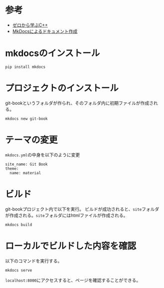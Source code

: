 # 参考

- [ゼロから学ぶC++](https://github.com/rinatz/cpp-book)
- [MkDocsによるドキュメント作成](https://zenn.dev/mebiusbox/articles/81d977a72cee01)

# mkdocsのインストール
```
pip install mkdocs
```
# プロジェクトのインストール
git-bookというフォルダが作られ、そのフォルダ内に初期ファイルが作成される。

```
mkdocs new git-book
```

# テーマの変更
`mkdocs.yml`の中身を以下のように変更

```
site_name: Git Book
theme:
  name: material
```

# ビルド
git-bookプロジェクト内で以下を実行。
ビルドが成功されると、`site`フォルダが作成される。`site`フォルダにはhtmlファイルが作成される。

```
mkdocs build
```

# ローカルでビルドした内容を確認
以下のコマンドを実行する。

```
mkdocs serve
```
`localhost:8000`にアクセスすると、ページを確認することができる。

